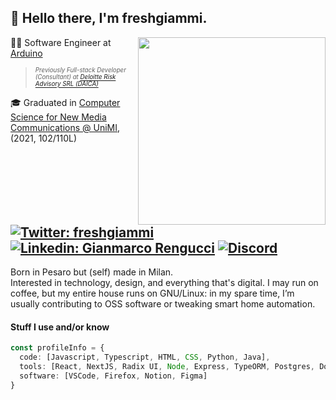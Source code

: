 <h2>👋 Hello there, I'm freshgiammi.</h2>
<img align='right' src="https://freshgiammi.dev/_next/image?url=%2F_next%2Fstatic%2Fmedia%2Fbannerpic.ebe4dd38.webp&w=3840&q=75" width="300">

👨‍💻 Software Engineer at [Arduino](https://arduino.cc)
> <sup><sub>_Previously Full-stack Developer (Consultant) at [Deloitte Risk Advisory SRL (DAICA)](https://www2.deloitte.com/it/it/services/risk.html)_</sub></sup>

🎓 Graduated in [Computer Science for New Media Communications @ UniMI](https://www.unimi.it/en/education/computer-science-new-media-communications), (2021, 102/110L)


[![Twitter: freshgiammi](https://img.shields.io/twitter/follow/freshgiammi?style=social)](https://twitter.com/freshgiammi)
[![Linkedin: Gianmarco Rengucci](https://img.shields.io/badge/-Gianmarco_Rengucci-blue?style=flat&logo=Linkedin&logoColor=white&link=https://www.linkedin.com/in/gianmarco-rengucci/)](https://www.linkedin.com/in/gianmarco-rengucci/)
[![Discord](https://img.shields.io/badge/Discord-%235865F2.svg?style=flat&logo=discord&logoColor=white&label=freshgiammi)](https://discordapp.com/users/391674437696618497/)
---

<p>
Born in Pesaro but (self) made in Milan.<br>
Interested in technology, design, and everything that's digital. 
I may run on coffee, but my entire house runs on GNU/Linux: in my spare time, I’m usually contributing to OSS software or tweaking smart home automation. 
</p>

#### Stuff I use and/or know 
```typescript
const profileInfo = {
  code: [Javascript, Typescript, HTML, CSS, Python, Java],
  tools: [React, NextJS, Radix UI, Node, Express, TypeORM, Postgres, Docker, Linux, Git, WordPress],
  software: [VSCode, Firefox, Notion, Figma]
}
```
